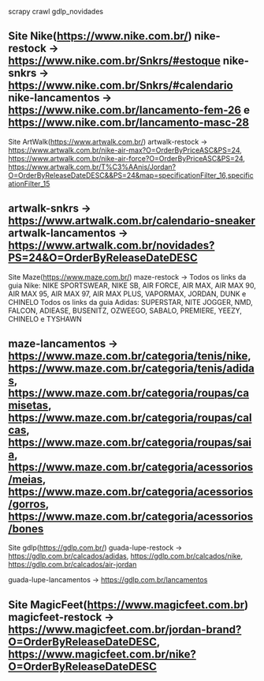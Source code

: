 scrapy crawl gdlp_novidades

Site Nike(https://www.nike.com.br/)
nike-restock -> https://www.nike.com.br/Snkrs/#estoque
nike-snkrs -> https://www.nike.com.br/Snkrs/#calendario
nike-lancamentos -> https://www.nike.com.br/lancamento-fem-26 e https://www.nike.com.br/lancamento-masc-28
-------------------------------------------------------------------------

Site ArtWalk(https://www.artwalk.com.br/)
artwalk-restock ->  https://www.artwalk.com.br/nike-air-max?O=OrderByPriceASC&PS=24,
                    https://www.artwalk.com.br/nike-air-force?O=OrderByPriceASC&PS=24,
                    https://www.artwalk.com.br/T%C3%AAnis/Jordan?O=OrderByReleaseDateDESC&&PS=24&map=specificationFilter_16,specificationFilter_15
                
artwalk-snkrs ->  https://www.artwalk.com.br/calendario-sneaker
artwalk-lancamentos -> https://www.artwalk.com.br/novidades?PS=24&O=OrderByReleaseDateDESC
-------------------------------------------------------------------------

Site Maze(https://www.maze.com.br/)
maze-restock -> Todos os links da guia Nike:
                    NIKE SPORTSWEAR, NIKE SB, AIR FORCE, AIR MAX, 
                    AIR MAX 90, AIR MAX 95, AIR MAX 97, AIR MAX PLUS, 
                    VAPORMAX, JORDAN, DUNK e CHINELO
                Todos os links da guia Adidas:
                    SUPERSTAR, NITE JOGGER, NMD, FALCON, ADIEASE, BUSENITZ, 
                    OZWEEGO, SABALO, PREMIERE, YEEZY, CHINELO e TYSHAWN

maze-lancamentos -> https://www.maze.com.br/categoria/tenis/nike,
                    https://www.maze.com.br/categoria/tenis/adidas,
                    https://www.maze.com.br/categoria/roupas/camisetas,
                    https://www.maze.com.br/categoria/roupas/calcas,
                    https://www.maze.com.br/categoria/roupas/saia,
                    https://www.maze.com.br/categoria/acessorios/meias,
                    https://www.maze.com.br/categoria/acessorios/gorros,
                    https://www.maze.com.br/categoria/acessorios/bones
-------------------------------------------------------------------------

Site gdlp(https://gdlp.com.br/)
guada-lupe-restock ->   https://gdlp.com.br/calcados/adidas,
                        https://gdlp.com.br/calcados/nike,
                        https://gdlp.com.br/calcados/air-jordan

guada-lupe-lancamentos -> https://gdlp.com.br/lancamentos


Site MagicFeet(https://www.magicfeet.com.br)
magicfeet-restock -> https://www.magicfeet.com.br/jordan-brand?O=OrderByReleaseDateDESC,
                     https://www.magicfeet.com.br/nike?O=OrderByReleaseDateDESC
-------------------------------------------------------------------------



